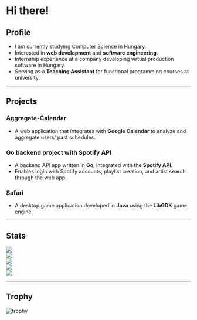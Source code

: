 # Hi there!

## Profile
- I am currently studying Computer Science in Hungary.  
- Interested in **web development** and **software engineering**.  
- Internship experience at a company developing virtual production software in Hungary.  
- Serving as a **Teaching Assistant** for functional programming courses at university.

---

## Projects

### Aggregate-Calendar
- A web application that integrates with **Google Calendar** to analyze and aggregate users' past schedules.  

### Go backend project with Spotify API
- A backend API app written in **Go**, integrated with the **Spotify API**.  
- Enables login with Spotify accounts, playlist creation, and artist search through the web app.  

### Safari
- A desktop game application developed in **Java** using the **LibGDX** game engine.  

---

## Stats
![](http://github-profile-summary-cards.vercel.app/api/cards/profile-details?username=Sangwoo-Oh&theme=calm)  
![](http://github-profile-summary-cards.vercel.app/api/cards/repos-per-language?username=Sangwoo-Oh&theme=calm)  
![](http://github-profile-summary-cards.vercel.app/api/cards/most-commit-language?username=Sangwoo-Oh&theme=calm)  
![](http://github-profile-summary-cards.vercel.app/api/cards/stats?username=Sangwoo-Oh&theme=calm)  
![](http://github-profile-summary-cards.vercel.app/api/cards/productive-time?username=Sangwoo-Oh&theme=calm&utcOffset=9)  

---

## Trophy
![trophy](https://github-profile-trophy.vercel.app/?username=Sangwoo-Oh&theme=calm)
